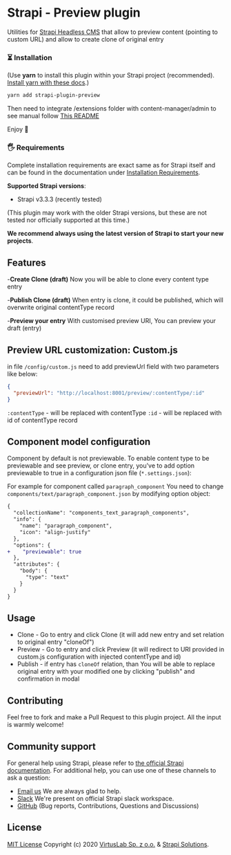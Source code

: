 # Strapi - Preview plugin

Utilities for [Strapi Headless CMS](https://github.com/strapi/strapi) that allow
to preview content (pointing to custom URL) and allow to create clone of
original entry

### ⏳ Installation

(Use **yarn** to install this plugin within your Strapi project (recommended).
[Install yarn with these docs](https://yarnpkg.com/lang/en/docs/install/).)

```bash
yarn add strapi-plugin-preview
```

Then need to integrate /extensions folder with content-manager/admin to see
manual follow [This README](README-EXTENSIONS.md)

Enjoy 🎉

### 🖐 Requirements

Complete installation requirements are exact same as for Strapi itself and can
be found in the documentation under
<a href="https://strapi.io/documentation/v3.x/installation/cli.html#step-1-make-sure-requirements-are-met">Installation
Requirements</a>.

**Supported Strapi versions**:

- Strapi v3.3.3 (recently tested)

(This plugin may work with the older Strapi versions, but these are not tested
nor officially supported at this time.)

**We recommend always using the latest version of Strapi to start your new
projects**.

## Features

-**Create Clone (draft)** Now you will be able to clone every content type entry

-**Publish Clone (draft)** When entry is clone, it could be published, which
will overwrite original contentType record

-**Preview your entry** With customised preview URI, You can preview your draft
(entry)

## Preview URL customization: Custom.js

in file `/config/custom.js` need to add previewUrl field with two parameters
like below:

```json
{
  "previewUrl": "http://localhost:8001/preview/:contentType/:id"
}
```

`:contentType` - will be replaced with contentType `:id` - will be replaced with
id of contentType record

## Component model configuration

Component by default is not previewable. To enable content type to be
previewable and see preview, or clone entry, you've to add option previewable to
true in a configuration json file (`*.settings.json`):

For example for component called `paragraph_component` You need to change
`components/text/paragraph_component.json` by modifying option object:

```diff
{
  "collectionName": "components_text_paragraph_components",
  "info": {
    "name": "paragraph_component",
    "icon": "align-justify"
  },
  "options": {
+    "previewable": true
  },
  "attributes": {
    "body": {
      "type": "text"
    }
  }
}
```

## Usage

- Clone - Go to entry and click Clone (it will add new entry and set relation to
  original entry "cloneOf")
- Preview - Go to entry and click Preview (it will redirect to URI provided in
  custom.js configuration with injected contentType and id)
- Publish - if entry has `cloneOf` relation, than You will be able to replace
  original entry with your modified one by clicking "publish" and confirmation
  in modal

## Contributing

Feel free to fork and make a Pull Request to this plugin project. All the input
is warmly welcome!

## Community support

For general help using Strapi, please refer to
[the official Strapi documentation](https://strapi.io/documentation/). For
additional help, you can use one of these channels to ask a question:

- [Email us](mailto:strapi@virtuslab.com) We are always glad to help.
- [Slack](http://slack.strapi.io) We're present on official Strapi slack
  workspace.
- [GitHub](https://github.com/VirtusLab/strapi-molecules/issues) (Bug reports,
  Contributions, Questions and Discussions)

## License

[MIT License](LICENSE.md) Copyright (c) 2020
[VirtusLab Sp. z o.o.](https://virtuslab.com/) &amp;
[Strapi Solutions](https://strapi.io/).
